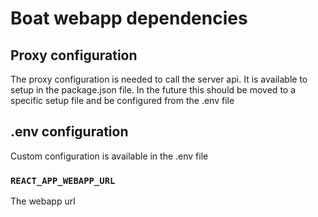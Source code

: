 # Boat webapp dependencies

## Proxy configuration

The proxy configuration is needed to call the server api.
It is available to setup in the package.json file.
In the future this should be moved to a specific setup file and be configured from the .env file

## .env configuration
Custom configuration is available in the .env file

### `REACT_APP_WEBAPP_URL`

The webapp url

